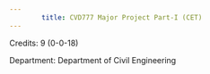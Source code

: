 ```yaml
---
        title: CVD777 Major Project Part-I (CET)
---
```

Credits: 9 (0-0-18)

Department: Department of Civil Engineering

